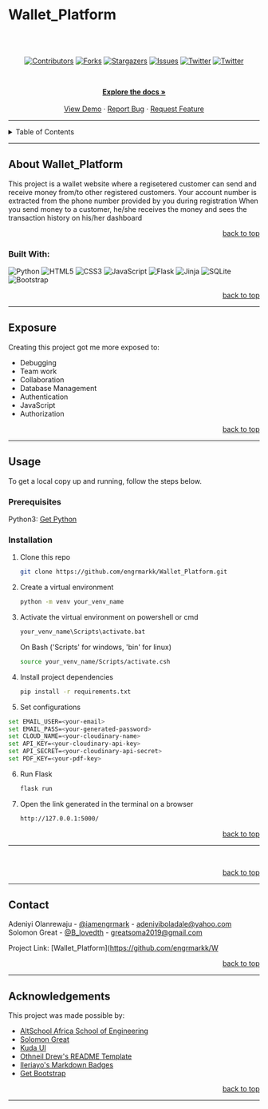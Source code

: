 # Wallet_Platform

<!-- Back to Top Navigation Anchor -->

<a name="readme-top"></a>


<!-- https://user-images.githubusercontent.com/100721103/200149633-373db975-c47f-43a7-9288-f6cbd16e0410.mp4 -->

<br><br>
<!-- Project Shields -->
<div align="center">

[![Contributors][contributors-shield]][contributors-url]
[![Forks][forks-shield]][forks-url]
[![Stargazers][stars-shield]][stars-url]
[![Issues][issues-shield]][issues-url]
[![Twitter][twitter-shield]][twitter-url]
[![Twitter][twitter-shield2]][twitter-url2]

</div>

<br />

<div>
  <p align="center">
    <a href="https://github.com/engrmarkk/Wallet_Platform#readme"><strong>Explore the docs »</strong></a>
    <br />
    <br />
    <a href="https://github.com/engrmarkk/Wallet_Platform/blob/main/static/screen-light.png">View Demo</a>  
    ·
    <a href="https://github.com/engrmarkk/Wallet_Platform/issues">Report Bug</a>
    ·
    <a href="https://github.com/engrmarkk/Wallet_Platform/issues">Request Feature</a>
  </p>
</div>

---

<!-- Table of Contents -->
<details>
  <summary>Table of Contents</summary>
  <ol>
    <li>
      <a href="#about-Wallet_Platform">About the project</a>
      <ul>
        <li><a href="#built-with">Built With</a></li>
      </ul>
    </li>
    <li>
      <a href="#exposure">Exposure</a>
    </li>
    <li>
      <a href="#usage">Usage</a>
      <ul>
        <li><a href="#prerequisites">Prerequisites</a></li>
        <li><a href="#installation">Installation</a></li>
      </ul>
    </li>    
    <!-- <li><a href="#shots">Shots</a></li> -->
    <li><a href="#contact">Contact</a></li>
    <li><a href="#acknowledgments">Acknowledgments</a></li>
  </ol>
  <p align="right"><a href="#readme-top">back to top</a></p>
</details>

---

<!-- About the Blog -->

## About Wallet_Platform

This project is a wallet website where a regisetered customer can send and receive money from/to other registered customers.
Your account number is extracted from the phone number provided by you during registration
When you send money to a customer, he/she receives the money and sees the transaction history on his/her dashboard


<p align="right"><a href="#readme-top">back to top</a></p>

### Built With:

![Python][python]
![HTML5][html5]
![CSS3][css3]
![JavaScript][javascript]
![Flask][flask]
![Jinja][jinja]
![SQLite][sqlite]
![Bootstrap][bootstrap]

<p align="right"><a href="#readme-top">back to top</a></p>

---

<!-- Lessons from the Project -->

## Exposure

Creating this project got me more exposed to:

- Debugging
- Team work
- Collaboration
- Database Management
- Authentication
- JavaScript
- Authorization


<p align="right"><a href="#readme-top">back to top</a></p>

---

<!-- GETTING STARTED -->

## Usage

To get a local copy up and running, follow the steps below.

### Prerequisites

Python3: [Get Python](https://www.python.org/downloads/)

### Installation

1. Clone this repo
   ```sh
   git clone https://github.com/engrmarkk/Wallet_Platform.git
   ```
2. Create a virtual environment
   ```sh
   python -m venv your_venv_name
   ```
3. Activate the virtual environment on powershell or cmd
   ```sh
   your_venv_name\Scripts\activate.bat
   ```
   On Bash ('Scripts' for windows, 'bin' for linux)
   ```sh
   source your_venv_name/Scripts/activate.csh
   ```
4. Install project dependencies
   ```sh
   pip install -r requirements.txt
   ```
5. Set configurations
  ```sh
  set EMAIL_USER=<your-email>
  set EMAIL_PASS=<your-generated-password>
  set CLOUD_NAME=<your-cloudinary-name>
  set API_KEY=<your-cloudinary-api-key>
  set API_SECRET=<your-cloudinary-api-secret>
  set PDF_KEY=<your-pdf-key>
  ```

6. Run Flask
   ```sh
   flask run
   ```
7. Open the link generated in the terminal on a browser
    ```sh
   http://127.0.0.1:5000/
   ```

<p align="right"><a href="#readme-top">back to top</a></p>

---

<!-- Sample Screenshot -->

<!-- ## Shots -->

<!-- <br /> -->
<!-- <p>Light Mode</p> -->

<!-- [![My Blog Project Screenshot][Wallet_Platform-screenshot]](https://github.com/engrmarkk/Wallet_Platform/blob/main/static/images/screen-light.png) -->

<!-- <br/> -->
<!-- <p>Dark Mode</p> -->

<!-- [![My Blog Project Screenshot][Wallet_Platform-screenshot2]](https://github.com/engrmarkk/Wallet_Platform/blob/main/static/images/screen-dark.png) -->

<br/>

<p align="right"><a href="#readme-top">back to top</a></p>

---

<!-- Contact -->

## Contact

Adeniyi Olanrewaju - [@iamengrmark](https://twitter.com/iamengrmark) - adeniyiboladale@yahoo.com <br>
Solomon Great - [@B_lovedth](https://twitter.com/b_lovedth) - greatsoma2019@gmail.com

Project Link: [Wallet_Platform](https://github.com/engrmarkk/W
<p align="right"><a href="#readme-top">back to top</a></p>

---

<!-- Acknowledgements -->

## Acknowledgements

This project was made possible by:

- [AltSchool Africa School of Engineering](https://altschoolafrica.com/schools/engineering)
- [Solomon Great](https://github.com/B-lovedth)
- [Kuda UI](https://kuda.com)
- [Othneil Drew's README Template](https://github.com/othneildrew/Best-README-Template)
- [Ileriayo's Markdown Badges](https://github.com/Ileriayo/markdown-badges)
- [Get Bootstrap](https://getbootstrap.com/docs)

<p align="right"><a href="#readme-top">back to top</a></p>

---

<!-- Markdown Links & Images -->

[contributors-shield]: https://img.shields.io/github/contributors/engrmarkk/Wallet_Platform.svg?style=for-the-badge
[contributors-url]: https://github.com/engrmarkk/Wallet_Platform/graphs/contributors
[forks-shield]: https://img.shields.io/github/forks/engrmarkk/Wallet_Platform.svg?style=for-the-badge
[forks-url]: https://github.com/engrmarkk/Wallet_Platform/network/members
[stars-shield]: https://img.shields.io/github/stars/engrmarkk/Wallet_Platform.svg?style=for-the-badge
[stars-url]: https://github.com/engrmarkk/Wallet_Platform/stargazers
[issues-shield]: https://img.shields.io/github/issues/engrmarkk/Wallet_Platform.svg?style=for-the-badge
[issues-url]: https://github.com/engrmarkk/Wallet_Platformissues
[license-shield]: https://img.shields.io/github/license/engrmarkk/Wallet_Platform.svg?style=for-the-badge
[license-url]: https://github.com/engrmarkk/Wallet_Platform/blob/main/LICENSE.txt
[twitter-shield]: https://img.shields.io/badge/-@iamengrmark-1ca0f1?style=for-the-badge&logo=twitter&logoColor=white&link=https://twitter.com/iamengrmark
[twitter-shield2]: https://img.shields.io/badge/-@b_lovedth-1ca0f1?style=for-the-badge&logo=twitter&logoColor=white&link=https://twitter.com/b_lovedth
[twitter-url]: https://twitter.com/iamengrmark
[twitter-url2]: https://twitter.com/b_lovedth
[Wallet_Platform-screenshot]: static/images/screen-light.png
[Wallet_Platform-screenshot2]: static/images/screen-dark.png
[python]: https://img.shields.io/badge/python-3670A0?style=for-the-badge&logo=python&logoColor=ffdd54
[flask]: https://img.shields.io/badge/flask-%23000.svg?style=for-the-badge&logo=flask&logoColor=white
[jinja]: https://img.shields.io/badge/jinja-white.svg?style=for-the-badge&logo=jinja&logoColor=black
[html5]: https://img.shields.io/badge/html5-%23E34F26.svg?style=for-the-badge&logo=html5&logoColor=white
[css3]: https://img.shields.io/badge/css3-%231572B6.svg?style=for-the-badge&logo=css3&logoColor=white
[sqlite]: https://img.shields.io/badge/sqlite-%2307405e.svg?style=for-the-badge&logo=sqlite&logoColor=white
[javascript]: https://img.shields.io/badge/javascript-%23323330.svg?style=for-the-badge&logo=javascript&logoColor=%23F7DF1E
[bootstrap]: https://img.shields.io/badge/bootstrap-%23563D7C.svg?style=for-the-badge&logo=bootstrap&logoColor=white

